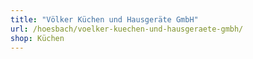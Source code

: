 ```yaml
---
title: "Völker Küchen und Hausgeräte GmbH"
url: /hoesbach/voelker-kuechen-und-hausgeraete-gmbh/
shop: Küchen
---
```


